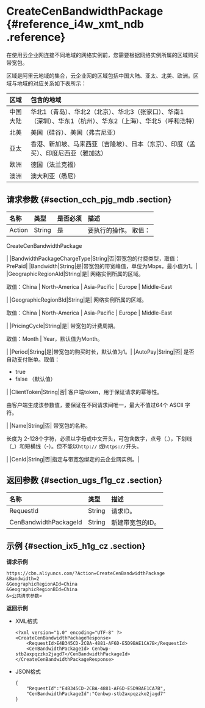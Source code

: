 # CreateCenBandwidthPackage {#reference_i4w_xmt_ndb .reference}

在使用云企业网连接不同地域的网络实例前，您需要根据网络实例所属的区域购买带宽包。

区域是阿里云地域的集合，云企业网的区域包括中国大陆、亚太、北美、欧洲。区域与地域的对应关系如下表所示：

|区域|包含的地域|
|:-|:----|
|中国大陆|华北1（青岛）、华北2（北京）、华北3（张家口）、华南1（深圳）、华东1（杭州）、华东2（上海）、华北5（呼和浩特）|
|北美|美国（硅谷）、美国（弗吉尼亚）|
|亚太|香港、新加坡、马来西亚（吉隆坡）、日本（东京）、印度（孟买）、印度尼西亚（雅加达）|
|欧洲|德国（法兰克福）|
|澳洲|澳大利亚（悉尼）|

## 请求参数 {#section_cch_pjg_mdb .section}

|名称|类型|是否必须|描述|
|:-|:-|:---|:-|
|Action|String|是| 要执行的操作。 取值：

 CreateCenBandwidthPackage

 |
|BandwidthPackageChargeType|String|否|带宽包的付费类型，取值：PrePaid|
|Bandwidth|String|是|带宽包的带宽峰值，单位为Mbps，最小值为1。|
|GeographicRegionAId|String|是| 网络实例所属的区域。

 取值：China | North-America | Asia-Pacific | Europe | Middle-East

 |
|GeographicRegionBId|String|是| 网络实例所属的区域。

 取值：China | North-America | Asia-Pacific | Europe | Middle-East

 |
|PricingCycle|String|是| 带宽包的计费周期。

 取值：Month | Year，默认值为Month。

 |
|Period|String|是|带宽包的购买时长，默认值为1。|
|AutoPay|String|否| 是否自动支付账单。取值：

-   true
-   false （默认值）

 |
|ClientToken|String|否| 客户端token，用于保证请求的幂等性。

 由客户端生成该参数值，要保证在不同请求间唯一，最大不值过64个 ASCII 字符。

 |
|Name|String|否| 带宽包的名称。

 长度为 2-128个字符，必须以字母或中文开头，可包含数字，点号（.），下划线（\_）和短横线（-）。但不能以`http://` 或`https://`开头。

 |
|CenId|String|否|指定与带宽包绑定的云企业网实例。|

## 返回参数 {#section_ugs_f1g_cz .section}

|名称|类型|描述|
|:-|:-|:-|
|RequestId|String|请求ID。|
|CenBandwidthPackageId|String|新建带宽包的ID。|

## 示例 {#section_ix5_h1g_cz .section}

**请求示例**

``` {#createVPCpub}
https://cbn.aliyuncs.com/?Action=CreateCenBandwidthPackage
&Bandwidth=2
&GeographicRegionAId=China
&GeographicRegionBId=China
&<公共请求参数>
```

**返回示例**

-   XML格式

    ```
    <?xml version="1.0" encoding="UTF-8" ?>
    <CreateCenBandwidthPackageResponse>
        <RequestId>E4B345CD-2CBA-4881-AF6D-E5D9BAE1CA7B</RequestId>
        <CenBandwidthPackageId> Cenbwp-stb2axpqzzko2jagd7</CenBandwidthPackageId>
    </CreateCenBandwidthPackageResponse>
    ```

-   JSON格式

    ```
    {
        "RequestId":"E4B345CD-2CBA-4881-AF6D-E5D9BAE1CA7B",
        "CenBandwidthPackageId":"Cenbwp-stb2axpqzzko2jagd7"
    }
    ```


